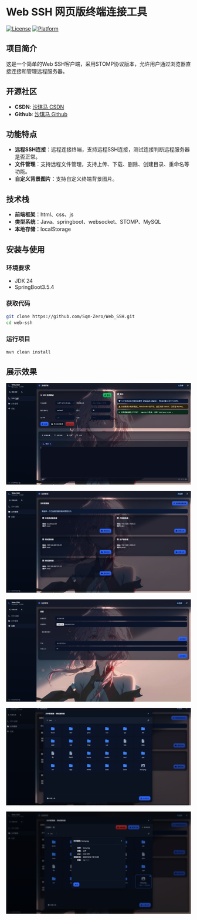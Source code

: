 # Web SSH 网页版终端连接工具

[![License](https://img.shields.io/github/license/yourusername/pokedex-mobile)](https://github.com/Sqm-Zero)
[![Platform](https://img.shields.io/badge/Platform-iOS%20|%20Android-green)](https://github.com/Sqm-Zero)

## 项目简介

这是一个简单的Web SSH客户端，采用STOMP协议版本，允许用户通过浏览器直接连接和管理远程服务器。

## 开源社区

- **CSDN**: [沙琪马 CSDN](https://blog.csdn.net/iku_n?type=blog)
- **Github**: [沙琪马 Github](https://github.com/Sqm-Zero)


## 功能特点

- **远程SSH连接**：远程连接终端，支持远程SSH连接，测试连接判断远程服务器是否正常。
- **文件管理**：支持远程文件管理，支持上传、下载、删除、创建目录、重命名等功能。
- **自定义背景图片**：支持自定义终端背景图片。

## 技术栈

- **前端框架**：html、css、js
- **类型系统**：Java、springboot、websocket、STOMP、MySQL
- **本地存储**：localStorage

## 安装与使用

### 环境要求

- JDK 24
- SpringBoot3.5.4

### 获取代码

```bash
git clone https://github.com/Sqm-Zero/Web_SSH.git
cd web-ssh
```

### 运行项目

```
mvn clean install
```

## 展示效果

![首页](./img/Snipaste_2025-08-27_17-35-04.png)

![文件管理](./img/Snipaste_2025-08-27_17-38-06.png)

![设置](./img/Snipaste_2025-08-27_17-38-18.png)

![文件管理](./img/Snipaste_2025-08-27_17-47-16.png)

![文件属性](./img/Snipaste_2025-08-27_17-47-46.png)